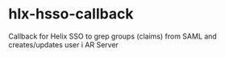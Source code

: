 # hlx-hsso-callback
Callback for Helix SSO to grep groups (claims) from SAML and creates/updates user i AR Server
